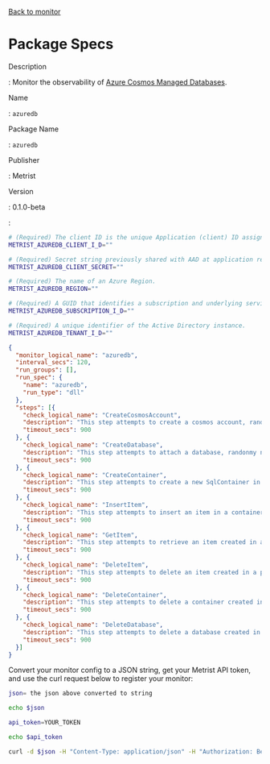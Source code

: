 [Back to monitor](azuredb.md)

# Package Specs

Description

: Monitor the observability of [Azure Cosmos Managed Databases](https://azure.microsoft.com/solutions/databases/).

Name

: `azuredb`

Package Name

: `azuredb`

Publisher

: Metrist

Version

: 0.1.0-beta

: &nbsp;


<!--@include: /parts/_3.md-->


```sh
# (Required) The client ID is the unique Application (client) ID assigned to your app by Azure AD when the app was registered.
METRIST_AZUREDB_CLIENT_I_D=""

# (Required) Secret string previously shared with AAD at application registration to prove the identity of the application (the client) requesting the tokens.
METRIST_AZUREDB_CLIENT_SECRET=""

# (Required) The name of an Azure Region.
METRIST_AZUREDB_REGION=""

# (Required) A GUID that identifies a subscription and underlying services.
METRIST_AZUREDB_SUBSCRIPTION_I_D=""

# (Required) A unique identifier of the Active Directory instance.
METRIST_AZUREDB_TENANT_I_D=""
```

<!--@include: /parts/tips_env-vars.md -->


<!--@include: /parts/_4.md-->


```json
{
  "monitor_logical_name": "azuredb",
  "interval_secs": 120,
  "run_groups": [],
  "run_spec": {
    "name": "azuredb",
    "run_type": "dll"
  },
  "steps": [{
    "check_logical_name": "CreateCosmosAccount",
    "description": "This step attempts to create a cosmos account, randomly named, in the given region.",
    "timeout_secs": 900
  }, {
    "check_logical_name": "CreateDatabase",
    "description": "This step attempts to attach a database, randonmy named, to the cosmos account created in a previous step.",
    "timeout_secs": 900
  }, {
    "check_logical_name": "CreateContainer",
    "description": "This step attempts to create a new SqlContainer in a database created in a previous step.",
    "timeout_secs": 900
  }, {
    "check_logical_name": "InsertItem",
    "description": "This step attempts to insert an item in a container created in a previous step.",
    "timeout_secs": 900
  }, {
    "check_logical_name": "GetItem",
    "description": "This step attempts to retrieve an item created in a previous step.",
    "timeout_secs": 900
  }, {
    "check_logical_name": "DeleteItem",
    "description": "This step attempts to delete an item created in a previous step.",
    "timeout_secs": 900
  }, {
    "check_logical_name": "DeleteContainer",
    "description": "This step attempts to delete a container created in a previous step.",
    "timeout_secs": 900
  }, {
    "check_logical_name": "DeleteDatabase",
    "description": "This step attempts to delete a database created in a previous step.",
    "timeout_secs": 900
  }]
}
```




Convert your monitor config to a JSON string, get your Metrist API token, and use the curl request below to register your monitor:

```sh
json= the json above converted to string

echo $json

api_token=YOUR_TOKEN

echo $api_token

curl -d $json -H "Content-Type: application/json" -H "Authorization: Bearer $api_token" 'https://app.metrist.io/api/v0/monitor-config'

```

<!--@include: /parts/tips_api.md-->


<!--@include: /parts/_5.md-->


<!--@include: /parts/result.md-->